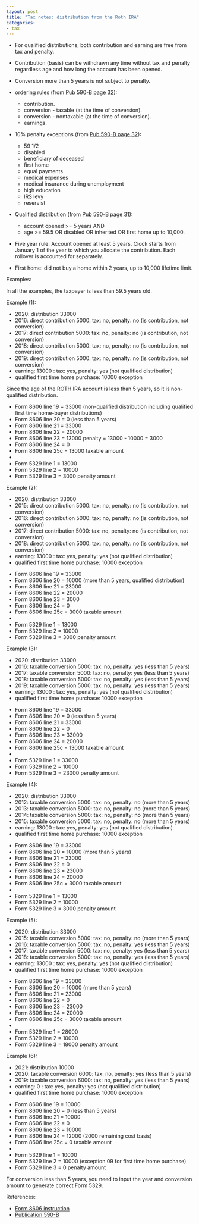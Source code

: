 ```yaml
---
layout: post
title: "Tax notes: distribution from the Roth IRA"
categories:
- tax
---
```


- For qualified distributions, both contribution and earning are free from tax and penalty.
- Contribution (basis) can be withdrawn any time without tax and penalty regardless age and how long the account has been opened.
- Conversion more than 5 years is not subject to penalty.

- ordering rules (from [Pub 590-B page 32][590b]):
  - contribution.
  - conversion - taxable (at the time of conversion).
  - conversion - nontaxable (at the time of conversion).
  - earnings.

- 10% penalty exceptions (from [Pub 590-B page 32][590b]):
  - 59 1/2
  - disabled
  - beneficiary of deceased
  - first home
  - equal payments
  - medical expenses
  - medical insurance during unemployment
  - high education
  - IRS levy
  - reservist

- Qualified distribution (from [Pub 590-B page 31][590b]):
  - account opened >= 5 years AND
  - age >= 59.5 OR disabled OR inherited OR first home up to 10,000.

- Five year rule: Account opened at least 5 years. Clock starts from January 1 of the year to which you allocate the contribution. Each rollover is accounted for separately.
- First home: did not buy a home within 2 years, up to 10,000 lifetime limit.

Examples:

In all the examples, the taxpayer is less than 59.5 years old.

Example (1):

- 2020: distribution 33000
- 2016: direct contribution 5000: tax:  no, penalty: no (is contribution, not conversion)
- 2017: direct contribution 5000: tax:  no, penalty: no (is contribution, not conversion)
- 2018: direct contribution 5000: tax:  no, penalty: no (is contribution, not conversion)
- 2019: direct contribution 5000: tax:  no, penalty: no (is contribution, not conversion)
- earning: 13000                : tax: yes, penalty: yes (not qualified distribution)
- qualified first time home purchase: 10000 exception

Since the age of the ROTH IRA account is less than 5 years, so it is non-qualified distribution.

* Form 8606 line 19 = 33000 (non-qualified distribution including qualified first time home-buyer distributions)
* Form 8606 line 20 = 0 (less than 5 years)
* Form 8606 line 21 = 33000
* Form 8606 line 22 = 20000
* Form 8606 line 23 = 13000 penalty = 13000 - 10000 = 3000
* Form 8606 line 24 = 0
* Form 8606 line 25c = 13000 taxable amount
*
* Form 5329 line 1 = 13000
* Form 5329 line 2 = 10000
* Form 5329 line 3 =  3000 penalty amount

Example (2):

- 2020: distribution 33000
- 2015: direct contribution 5000: tax:  no, penalty: no (is contribution, not conversion)
- 2016: direct contribution 5000: tax:  no, penalty: no (is contribution, not conversion)
- 2017: direct contribution 5000: tax:  no, penalty: no (is contribution, not conversion)
- 2018: direct contribution 5000: tax:  no, penalty: no (is contribution, not conversion)
- earning: 13000                : tax: yes, penalty: yes (not qualified distribution)
- qualified first time home purchase: 10000 exception

* Form 8606 line 19 = 33000
* Form 8606 line 20 = 10000 (more than 5 years, qualified distribution)
* Form 8606 line 21 = 23000
* Form 8606 line 22 = 20000
* Form 8606 line 23 = 3000
* Form 8606 line 24 = 0
* Form 8606 line 25c = 3000 taxable amount
*
* Form 5329 line 1 = 13000
* Form 5329 line 2 = 10000
* Form 5329 line 3 =  3000 penalty amount

Example (3):

- 2020: distribution 33000
- 2016: taxable conversion 5000: tax:  no, penalty: yes (less than 5 years)
- 2017: taxable conversion 5000: tax:  no, penalty: yes (less than 5 years)
- 2018: taxable conversion 5000: tax:  no, penalty: yes (less than 5 years)
- 2019: taxable conversion 5000: tax:  no, penalty: yes (less than 5 years)
- earning: 13000               : tax: yes, penalty: yes (not qualified distribution)
- qualified first time home purchase: 10000 exception

* Form 8606 line 19 = 33000
* Form 8606 line 20 = 0 (less than 5 years)
* Form 8606 line 21 = 33000
* Form 8606 line 22 = 0
* Form 8606 line 23 = 33000
* Form 8606 line 24 = 20000
* Form 8606 line 25c = 13000 taxable amount
*
* Form 5329 line 1 = 33000
* Form 5329 line 2 = 10000
* Form 5329 line 3 = 23000 penalty amount

Example (4):

- 2020: distribution 33000
- 2012: taxable conversion 5000: tax:  no, penalty: no (more than 5 years)
- 2013: taxable conversion 5000: tax:  no, penalty: no (more than 5 years)
- 2014: taxable conversion 5000: tax:  no, penalty: no (more than 5 years)
- 2015: taxable conversion 5000: tax:  no, penalty: no (more than 5 years)
- earning: 13000               : tax: yes, penalty: yes (not qualified distribution)
- qualified first time home purchase: 10000 exception

* Form 8606 line 19 = 33000
* Form 8606 line 20 = 10000 (more than 5 years)
* Form 8606 line 21 = 23000
* Form 8606 line 22 = 0
* Form 8606 line 23 = 23000
* Form 8606 line 24 = 20000
* Form 8606 line 25c = 3000 taxable amount
*
* Form 5329 line 1 = 13000
* Form 5329 line 2 = 10000
* Form 5329 line 3 =  3000 penalty amount

Example (5):

- 2020: distribution 33000
- 2015: taxable conversion 5000: tax:  no, penalty: no  (more than 5 years)
- 2016: taxable conversion 5000: tax:  no, penalty: yes (less than 5 years)
- 2017: taxable conversion 5000: tax:  no, penalty: yes (less than 5 years)
- 2018: taxable conversion 5000: tax:  no, penalty: yes (less than 5 years)
- earning: 13000               : tax: yes, penalty: yes (not qualified distribution)
- qualified first time home purchase: 10000 exception

* Form 8606 line 19 = 33000
* Form 8606 line 20 = 10000 (more than 5 years)
* Form 8606 line 21 = 23000
* Form 8606 line 22 = 0
* Form 8606 line 23 = 23000
* Form 8606 line 24 = 20000
* Form 8606 line 25c = 3000 taxable amount
*
* Form 5329 line 1 = 28000
* Form 5329 line 2 = 10000
* Form 5329 line 3 = 18000 penalty amount

Example (6):

- 2021: distribution 10000
- 2020: taxable conversion 6000: tax:  no, penalty: yes (less than 5 years)
- 2019: taxable conversion 6000: tax:  no, penalty: yes (less than 5 years)
- earning: 0                   : tax: yes, penalty: yes (not qualified distribution)
- qualified first time home purchase: 10000 exception

* Form 8606 line 19 = 10000
* Form 8606 line 20 = 0 (less than 5 years)
* Form 8606 line 21 = 10000
* Form 8606 line 22 = 0
* Form 8606 line 23 = 10000
* Form 8606 line 24 = 12000 (2000 remaining cost basis)
* Form 8606 line 25c = 0 taxable amount
*
* Form 5329 line 1 = 10000
* Form 5329 line 2 = 10000 (exception 09 for first time home purchase)
* Form 5329 line 3 = 0 penalty amount

For conversion less than 5 years, you need to input the year and conversion amount to generate correct Form 5329.

References:

- <a href="https://www.irs.gov/pub/irs-pdf/i8606.pdf" target="_blank">Form 8606 instruction</a>
- <a href="https://www.irs.gov/pub/irs-pdf/p590b.pdf" target="_blank">Publication 590-B</a>

[8606]: https://www.irs.gov/pub/irs-pdf/i8606.pdf
[590b]: https://www.irs.gov/pub/irs-pdf/p590b.pdf
